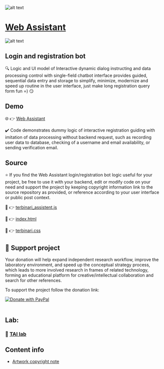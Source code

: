 ![alt text](https://github.com/ladooniani/tailab/blob/master/assets/tai_lab_terbinari_cbm_project_logo.png)

# [Web Assistant](https://ladooniani.github.io/Bot-Web-Assistant/)

![alt text](https://github.com/ladooniani/resume-cv/blob/main/img/img2.jpg)

## Login and registration bot

🔍 Logic and UI model of Interactive dynamic dialog instructing and data processing control with single-field chatbot interface provides guided, sequential data entry and storage to simplify, minimize, modernize and speed up routine in the user interface, just make long registration query form fun =) 😏

## Demo

🌐 👉 [Web Assistant](https://ladooniani.github.io/Bot-Web-Assistant/)

✔️ Code demonstrates dummy logic of interactive registration guiding with imitation of data processing without backend request, such as recording user data to database, checking of a username and email availability, or sending verification email.

## Source 

⭐ If you find the Web Assistant login/registration bot logic useful for your project, be free to use it with your backend, edit or modify code on your need and support the project by keeping copyright information link to the source repository as provided, or reference according to your user interface or public post context.

📄 👉 [terbinari_assistent.js](https://github.com/ladooniani/Bot-Web-Assistant/blob/main/terbinari/js/terbinari_assistent.js) 

📄 👉 [index.html](https://github.com/ladooniani/Bot-Web-Assistant/blob/main/index.html)

📄 👉 [terbinari.css](https://github.com/ladooniani/Bot-Web-Assistant/blob/main/terbinari/css/terbinari.css)

## 💖 Support project

Your donation will help expand independent research workflow, improve the laboratory environment, and speed up the conceptual strategy process, which leads to more involved research in frames of related technology, forming an educational platform for creative/intellectual collaboration and search for other references.

To support the project follow the donation link: 

<a href="https://www.paypal.com/cgi-bin/webscr?cmd=_s-xclick&hosted_button_id=GRGH6SL9EL72U">
  <img src="https://www.paypalobjects.com/en_US/i/btn/btn_donate_SM.gif" alt="Donate with PayPal" /><br><br>
</a>

## Lab:

### 🔬 [TAI lab](https://github.com/ladooniani/terbinari) 

## Content info

- [Artwork copyright note]( https://github.com/ladooniani/resume-cv/blob/main/img/artwork.txt)

